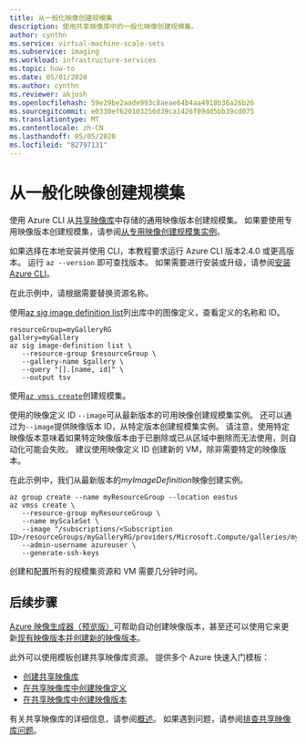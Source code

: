 ```yaml
---
title: 从一般化映像创建规模集
description: 使用共享映像库中的一般化映像创建规模集。
author: cynthn
ms.service: virtual-machine-scale-sets
ms.subservice: imaging
ms.workload: infrastructure-services
ms.topic: how-to
ms.date: 05/01/2020
ms.author: cynthn
ms.reviewer: akjosh
ms.openlocfilehash: 59e29be2aade993c8aeae64b4aa4918b36a26b26
ms.sourcegitcommit: e0330ef620103256d39ca1426f09dd5bb39cd075
ms.translationtype: MT
ms.contentlocale: zh-CN
ms.lasthandoff: 05/05/2020
ms.locfileid: "82797131"
---
```

# <a name="create-a-scale-set-from-a-generalized-image"></a>从一般化映像创建规模集

使用 Azure CLI 从[共享映像库](shared-image-galleries.md)中存储的通用映像版本创建规模集。 如果要使用专用映像版本创建规模集，请参阅[从专用映像创建规模集实例](instance-specialized-image-version-cli.md)。

如果选择在本地安装并使用 CLI，本教程要求运行 Azure CLI 版本2.4.0 或更高版本。 运行 `az --version` 即可查找版本。 如果需要进行安装或升级，请参阅[安装 Azure CLI]( /cli/azure/install-azure-cli)。

在此示例中，请根据需要替换资源名称。 

使用[az sig image definition list](/cli/azure/sig/image-definition#az-sig-image-definition-list)列出库中的图像定义，查看定义的名称和 ID。

```azurecli-interactive 
resourceGroup=myGalleryRG
gallery=myGallery
az sig image-definition list \
   --resource-group $resourceGroup \
   --gallery-name $gallery \
   --query "[].[name, id]" \
   --output tsv
```

使用[`az vmss create`](/cli/azure/vmss#az-vmss-create)创建规模集。 

使用的映像定义 ID `--image`可从最新版本的可用映像创建规模集实例。 还可以通过为`--image`提供映像版本 ID，从特定版本创建规模集实例。 请注意，使用特定映像版本意味着如果特定映像版本由于已删除或已从区域中删除而无法使用，则自动化可能会失败。 建议使用映像定义 ID 创建新的 VM，除非需要特定的映像版本。

在此示例中，我们从最新版本的*myImageDefinition*映像创建实例。

```azurecli
az group create --name myResourceGroup --location eastus
az vmss create \
   --resource-group myResourceGroup \
   --name myScaleSet \
   --image "/subscriptions/<Subscription ID>/resourceGroups/myGalleryRG/providers/Microsoft.Compute/galleries/myGallery/images/myImageDefinition" 
   --admin-username azureuser \
   --generate-ssh-keys
```

创建和配置所有的规模集资源和 VM 需要几分钟时间。

## <a name="next-steps"></a>后续步骤
[Azure 映像生成器（预览版）](../virtual-machines/linux/image-builder-overview.md)可帮助自动创建映像版本，甚至还可以使用它来更新[现有映像版本并创建新的映像版本](../virtual-machines/linux/image-builder-gallery-update-image-version.md)。 

此外可以使用模板创建共享映像库资源。 提供多个 Azure 快速入门模板： 

- [创建共享映像库](https://azure.microsoft.com/resources/templates/101-sig-create/)
- [在共享映像库中创建映像定义](https://azure.microsoft.com/resources/templates/101-sig-image-definition-create/)
- [在共享映像库中创建映像版本](https://azure.microsoft.com/resources/templates/101-sig-image-version-create/)

有关共享映像库的详细信息，请参阅[概述](shared-image-galleries.md)。 如果遇到问题，请参阅[排查共享映像库问题](troubleshooting-shared-images.md)。